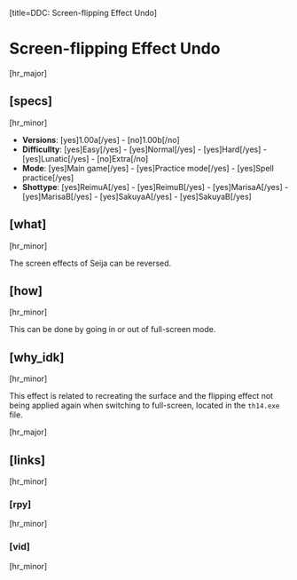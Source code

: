 [title=DDC: Screen-flipping Effect Undo]
# Screen-flipping Effect Undo

[hr_major]
## [specs]
[hr_minor]

* **Versions**: [yes]1.00a[/yes] - [no]1.00b[/no]
* **Difficullty**: [yes]Easy[/yes] - [yes]Normal[/yes] - [yes]Hard[/yes] - [yes]Lunatic[/yes] - [no]Extra[/no]
* **Mode**: [yes]Main game[/yes] -  [yes]Practice mode[/yes] - [yes]Spell practice[/yes]
* **Shottype**: [yes]ReimuA[/yes] - [yes]ReimuB[/yes] - [yes]MarisaA[/yes] - [yes]MarisaB[/yes] - [yes]SakuyaA[/yes] - [yes]SakuyaB[/yes]

## [what]
[hr_minor]

The screen effects of Seija can be reversed.

## [how]
[hr_minor]

This can be done by going in or out of full-screen mode.


## [why_idk]
[hr_minor]

This effect is related to recreating the surface and the flipping effect not being applied again when switching to full-screen, located in the  ``th14.exe`` file.


[hr_major]
## [links]
[hr_minor]
### [rpy]
[hr_minor]
### [vid]
[hr_minor]
